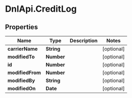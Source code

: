 # DnlApi.CreditLog

## Properties
Name | Type | Description | Notes
------------ | ------------- | ------------- | -------------
**carrierName** | **String** |  | [optional] 
**modifiedTo** | **Number** |  | [optional] 
**id** | **Number** |  | [optional] 
**modifiedFrom** | **Number** |  | [optional] 
**modifiedBy** | **String** |  | [optional] 
**modifiedOn** | **Date** |  | [optional] 


